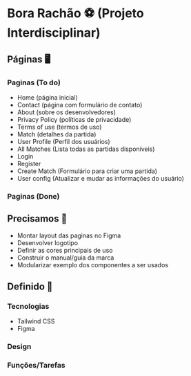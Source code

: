 # Bora Rachão ⚽ (Projeto Interdisciplinar)

## Páginas 🖥️

### Paginas (To do)

- Home (página inicial)
- Contact (página com formulário de contato)
- About (sobre os desenvolvedores)
- Privacy Policy (políticas de privacidade)
- Terms of use (termos de uso)
- Match (detalhes da partida)
- User Profile (Perfil dos usuários)
- All Matches (Lista todas as partidas disponíveis)
- Login
- Register
- Create Match (Formulário para criar uma partida)
- User config (Atualizar e mudar as informações do usuário)

### Paginas (Done)

## Precisamos 📌

- Montar layout das paginas no Figma
- Desenvolver logotipo
- Definir as cores principais de uso
- Construir o manual/guia da marca
- Modularizar exemplo dos componentes a ser usados

## Definido 🤝

### Tecnologias

- Tailwind CSS
- Figma

### Design

### Funções/Tarefas

### 
